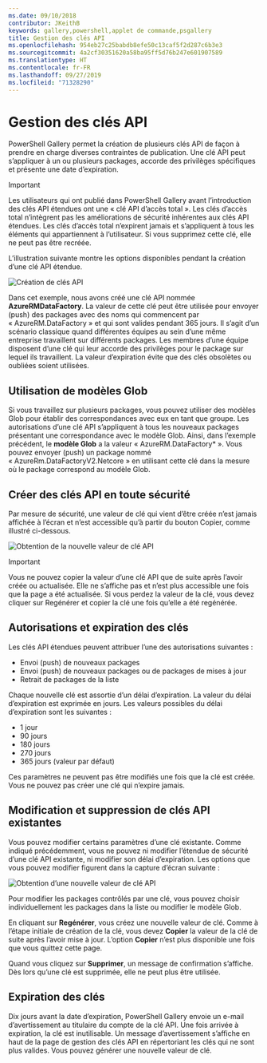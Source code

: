 ```yaml
---
ms.date: 09/10/2018
contributor: JKeithB
keywords: gallery,powershell,applet de commande,psgallery
title: Gestion des clés API
ms.openlocfilehash: 954eb27c25babdb8efe50c13caf5f2d287c6b3e3
ms.sourcegitcommit: 4a2cf30351620a58ba95ff5d76b247e601907589
ms.translationtype: HT
ms.contentlocale: fr-FR
ms.lasthandoff: 09/27/2019
ms.locfileid: "71328290"
---
```

# <a name="managing-api-keys"></a>Gestion des clés API

PowerShell Gallery permet la création de plusieurs clés API de façon à prendre en charge diverses contraintes de publication. Une clé API peut s’appliquer à un ou plusieurs packages, accorde des privilèges spécifiques et présente une date d’expiration.

> [!IMPORTANT]
> Les utilisateurs qui ont publié dans PowerShell Gallery avant l’introduction des clés API étendues ont une « clé API d’accès total ». Les clés d’accès total n’intègrent pas les améliorations de sécurité inhérentes aux clés API étendues. Les clés d’accès total n’expirent jamais et s’appliquent à tous les éléments qui appartiennent à l’utilisateur. Si vous supprimez cette clé, elle ne peut pas être recréée.

L’illustration suivante montre les options disponibles pendant la création d’une clé API étendue.

![Création de clés API](../../Images/PSGallery_KeyScoped.png)

Dans cet exemple, nous avons créé une clé API nommée **AzureRMDataFactory**. La valeur de cette clé peut être utilisée pour envoyer (push) des packages avec des noms qui commencent par « AzureRM.DataFactory » et qui sont valides pendant 365 jours. Il s’agit d’un scénario classique quand différentes équipes au sein d’une même entreprise travaillent sur différents packages. Les membres d’une équipe disposent d’une clé qui leur accorde des privilèges pour le package sur lequel ils travaillent.
La valeur d’expiration évite que des clés obsolètes ou oubliées soient utilisées.

## <a name="using-glob-patterns"></a>Utilisation de modèles Glob

Si vous travaillez sur plusieurs packages, vous pouvez utiliser des modèles Glob pour établir des correspondances avec eux en tant que groupe. Les autorisations d’une clé API s’appliquent à tous les nouveaux packages présentant une correspondance avec le modèle Glob. Ainsi, dans l’exemple précédent, le **modèle Glob** a la valeur « AzureRM.DataFactory* ». Vous pouvez envoyer (push) un package nommé « AzureRm.DataFactoryV2.Netcore » en utilisant cette clé dans la mesure où le package correspond au modèle Glob.

## <a name="create-api-keys-securely"></a>Créer des clés API en toute sécurité

Par mesure de sécurité, une valeur de clé qui vient d’être créée n’est jamais affichée à l’écran et n’est accessible qu’à partir du bouton Copier, comme illustré ci-dessous.

![Obtention de la nouvelle valeur de clé API](../../Images/PSGallery_CopyCreatedKey.png)

> [!IMPORTANT]
> Vous ne pouvez copier la valeur d’une clé API que de suite après l’avoir créée ou actualisée. Elle ne s’affiche pas et n’est plus accessible une fois que la page a été actualisée. Si vous perdez la valeur de la clé, vous devez cliquer sur Regénérer et copier la clé une fois qu’elle a été regénérée.

## <a name="key-permissions-and-expiration"></a>Autorisations et expiration des clés

Les clés API étendues peuvent attribuer l’une des autorisations suivantes :

- Envoi (push) de nouveaux packages
- Envoi (push) de nouveaux packages ou de packages de mises à jour
- Retrait de packages de la liste

Chaque nouvelle clé est assortie d’un délai d’expiration. La valeur du délai d’expiration est exprimée en jours. Les valeurs possibles du délai d’expiration sont les suivantes :

- 1 jour
- 90 jours
- 180 jours
- 270 jours
- 365 jours (valeur par défaut)

Ces paramètres ne peuvent pas être modifiés une fois que la clé est créée. Vous ne pouvez pas créer une clé qui n’expire jamais.

## <a name="editing-and-deleting-existing-api-keys"></a>Modification et suppression de clés API existantes

Vous pouvez modifier certains paramètres d’une clé existante. Comme indiqué précédemment, vous ne pouvez ni modifier l’étendue de sécurité d’une clé API existante, ni modifier son délai d’expiration. Les options que vous pouvez modifier figurent dans la capture d’écran suivante :

![Obtention d’une nouvelle valeur de clé API](../../Images/PSGallery_EditAPIKey.png)

Pour modifier les packages contrôlés par une clé, vous pouvez choisir individuellement les packages dans la liste ou modifier le modèle Glob.

En cliquant sur **Regénérer**, vous créez une nouvelle valeur de clé. Comme à l’étape initiale de création de la clé, vous devez **Copier** la valeur de la clé de suite après l’avoir mise à jour. L’option **Copier** n’est plus disponible une fois que vous quittez cette page.

Quand vous cliquez sur **Supprimer**, un message de confirmation s’affiche. Dès lors qu’une clé est supprimée, elle ne peut plus être utilisée.

## <a name="key-expiration"></a>Expiration des clés

Dix jours avant la date d’expiration, PowerShell Gallery envoie un e-mail d’avertissement au titulaire du compte de la clé API. Une fois arrivée à expiration, la clé est inutilisable. Un message d’avertissement s’affiche en haut de la page de gestion des clés API en répertoriant les clés qui ne sont plus valides. Vous pouvez générer une nouvelle valeur de clé.
